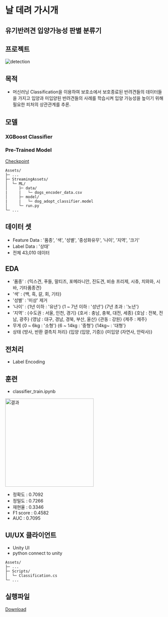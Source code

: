 # 날 데려 가시개

## 유기반려견 입양가능성 판별 분류기

## 프로젝트

![detection](https://github.com/user-attachments/assets/1dbe9c9b-50dc-407b-9904-f43659638f55)

## 목적

- 머신러닝 Classification을 이용하여 보호소에서 보호종료된 반려견들의 데이터들을 가지고 입양과 미입양된 반려견들의 사례를 학습시켜 입양 가능성을 높이기 위해 필요한 피처의 상관관계를 추론.

## 모델

### XGBoost Classifier

### Pre-Trained Model

[Checkpoint](https://drive.google.com/file/d/1-8JBnXVFP4lwa0cpHpZA96AeOvFS3hd6/view?usp=drive_link)

```
Assets/
├─ ...
├─ StreamingAssets/
│  └─ ML/
│     ├─ data/
|     |   └─ dogs_encoder_data.csv
│     ├─ model/
|     |   └─ dog_adopt_classifier.model
│     └─ run.py
└─ ...
```

## 데이터 셋

- Feature Data : '품종', '색', '성별', '중성화유무', '나이', '지역', '크기'
- Label Data : '상태'
- 전체 43,010 데이터

## EDA

- '품종' : 
  {믹스견, 푸들, 말티즈, 포메라니안, 진도견, 비숑 프리제, 시츄, 치와와, 시바, 기타품종견}
- '색' :
  {백, 흑, 갈, 회, 기타}
- '성별' :
  '미상' 제거
- '나이' :
  {1년 이하 : '유년'} 
  {1 ~ 7년 이하 : '성년'} 
  {7년 초과 : '노년'}
- '지역' :
  {수도권 : 서울, 인천, 경기}
  {호서 : 충남, 충북, 대전, 세종}
  {호남 : 전북, 전남, 광주}
  {영남 : 대구, 경남, 경북, 부산, 울산}
  {관동 : 강원}
  {제주 : 제주}
- 무게
  {0 ~ 6kg : '소형'}
  {6 ~ 14kg : '중형'}
  {14kg~ : '대형'}
- 상태
  {방사, 반환 결측치 처리}
  {입양 (입양, 기증)}
  {미입양 (자연사, 안락사)}

## 전처리

- Label Encoding

## 훈련

- classifier_train.ipynb

<img width="280" alt="결과" src="https://github.com/user-attachments/assets/8d8c7cea-ad8d-4623-bae6-9cfd67e3cc5e">

- 정확도 : 0.7092
- 정밀도 : 0.7266
- 재현율 : 0.3346
- F1 score : 0.4582
- AUC : 0.7095
  

## UI/UX 클라이언트

- Unity UI
- python connect to unity

```
Assets/
├─ ...
├─ Scripts/
│  └─ Classification.cs
└─ ...
```
## 실행파일
[Download](https://drive.google.com/file/d/15_0xkeu8tbjGGqwVO2twnxw5MWyPtdzU/view?usp=drive_link)
